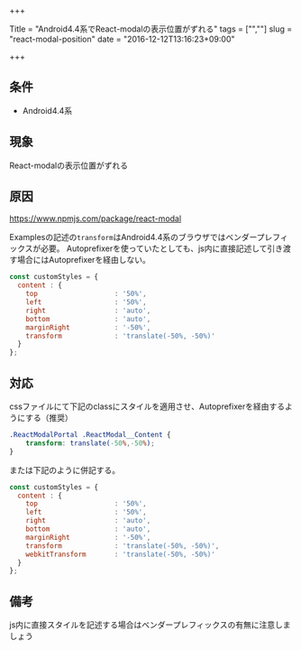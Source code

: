 +++

Title = "Android4.4系でReact-modalの表示位置がずれる"
tags = ["",""]
slug = "react-modal-position"
date = "2016-12-12T13:16:23+09:00"

+++

## 条件
- Android4.4系

## 現象
React-modalの表示位置がずれる
<!--more-->
## 原因

https://www.npmjs.com/package/react-modal

Examplesの記述の`transform`はAndroid4.4系のブラウザではベンダープレフィックスが必要。
Autoprefixerを使っていたとしても、js内に直接記述して引き渡す場合にはAutoprefixerを経由しない。

```JavaScript
const customStyles = {
  content : {
    top                   : '50%',
    left                  : '50%',
    right                 : 'auto',
    bottom                : 'auto',
    marginRight           : '-50%',
    transform             : 'translate(-50%, -50%)'
  }
};
```

## 対応
cssファイルにて下記のclassにスタイルを適用させ、Autoprefixerを経由するようにする（推奨）

```css
.ReactModalPortal .ReactModal__Content {
    transform: translate(-50%,-50%);
}
```

または下記のように併記する。

```JavaScript
const customStyles = {
  content : {
    top                   : '50%',
    left                  : '50%',
    right                 : 'auto',
    bottom                : 'auto',
    marginRight           : '-50%',
    transform             : 'translate(-50%, -50%)',
    webkitTransform       : 'translate(-50%, -50%)'
  }
};
```

## 備考
js内に直接スタイルを記述する場合はベンダープレフィックスの有無に注意しましょう
